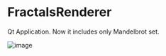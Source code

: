 # FractalsRenderer
Qt Application. Now it includes only Mandelbrot set.


![image](https://github.com/mrggrmexe/FractalsRenderer/assets/100163658/75c933e4-8503-4373-9ea2-3d081d667b62)


